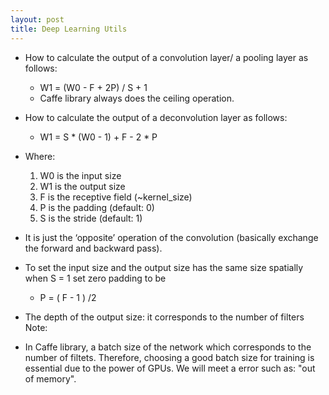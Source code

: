 ```yaml
---
layout: post
title: Deep Learning Utils
---
```

- How to calculate the output of a convolution layer/ a pooling layer as follows:

    + W1 = (W0 - F + 2P) / S + 1
    + Caffe library always does the ceiling operation.
   
- How to calculate the output of a deconvolution layer as follows:

    + W1 = S * (W0 - 1) + F - 2 * P
    
- Where:

    1. W0 is the input size
    2. W1 is the output size
    3. F is the receptive field (~kernel_size)
    4. P is the padding (default: 0)
    5. S is the stride (default: 1)
    
- It is just the ‘opposite’ operation of the convolution (basically exchange the forward and backward pass).

- To set the input size and the output size has the same size spatially when S = 1 set zero padding to be 

    + P = ( F - 1 ) /2
    
- The depth of the output size: it corresponds to the number of filters   
Note: 
 + In Caffe library, a batch size of the network which corresponds to the number of filtets. Therefore, choosing a good batch size for training is essential due to the power of GPUs. We will meet a error such as: "out of memory". 
